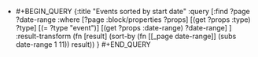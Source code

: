 - #+BEGIN_QUERY
  {:title "Events sorted by start date"
   :query [:find ?page ?date-range
    :where
     [?page :block/properties ?props]
     [(get ?props :type) ?type]
     [(= ?type "event")]
     [(get ?props :date-range) ?date-range]
    ]
   :result-transform (fn [result]
                       (sort-by (fn [[_page date-range]]
                                  (subs date-range 1 11))
                                result))
  }
  #+END_QUERY